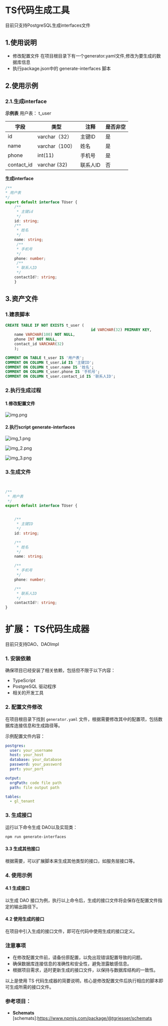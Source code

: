  # TS代码生成工具
 目前只支持PostgreSQL生成interfaces文件
 ## 1.使用说明  
 - 修改配置文件
    在项目根目录下有一个generator.yaml文件,修改为要生成的数据库信息
 - 执行package.json中的 generate-interfaces 脚本




## 2.使用示例
### 2.1.生成interface
**示例表** 用户表： t_user

| 字段       | 类型           | 注释     | 是否非空 |
| ---------- | -------------- | -------- | -------- |
| id         | varchar（32）  | 主键ID   | 是       |
| name       | varchar（100） | 姓名     | 是       |
| phone      | int(11)        | 手机号   | 是       |
| contact_id | varchar (32)   | 联系人ID | 否       |


**生成interface**

```ts
/**
* 用户表
*/
export default interface TUser {
    /**
     * 主键id
     */
    id: string;
    /**
     * 姓名
     */
    name: string;
     /**
     * 手机号
     */
    phone: number;
     /**
     * 联系人ID
     */
    contactId?: string;
    }
```
## 3.资产文件
### 1.建表脚本
```sql
CREATE TABLE IF NOT EXISTS t_user (
                                      id VARCHAR(32) PRIMARY KEY,
    name VARCHAR(100) NOT NULL,
    phone INT NOT NULL,
    contact_id VARCHAR(32)
    );

COMMENT ON TABLE t_user IS '用户表';
COMMENT ON COLUMN t_user.id IS '主键ID';
COMMENT ON COLUMN t_user.name IS '姓名';
COMMENT ON COLUMN t_user.phone IS '手机号';
COMMENT ON COLUMN t_user.contact_id IS '联系人ID';

```
### 2.执行生成过程
#### 1.修改配置文件
![img.png](img.png)
#### 2.执行script generate-interfaces
![img_1.png](img_1.png)

![img_2.png](img_2.png)

![img_3.png](img_3.png)




### 3.生成文件

```ts


/**
 * 用户表
 */
export default interface TUser {


    /**
     * 主键ID
     */
    id: string;

    /**
     * 姓名
     */
    name: string;

    /**
     * 手机号
     */
    phone: number;

    /**
     * 联系人ID
     */
    contactId?: string;
}


```
# 扩展： TS代码生成器
目前只支持DAO、DAOImpl
### 1. 安装依赖

确保项目已经安装了相关依赖，包括但不限于以下内容：
- TypeScript
- PostgreSQL 驱动程序
- 相关的开发工具

### 2. 配置文件修改

在项目根目录下找到 `generator.yaml` 文件，根据需要修改其中的配置项，包括数据库连接信息和生成路径等。

示例配置文件内容：

```yaml
postgres:
  user: your_username
  host: your_host
  database: your_database
  password: your_password
  port: your_port

output:
  orgPath: code file path
  path: file output path

tables:
  - gl_tenant 
```

### 3. 生成接口


运行以下命令生成 DAO以及实现类：

```bash
npm run generate-interfaces
```

#### 3.3 生成其他接口

根据需要，可以扩展脚本来生成其他类型的接口，如服务层接口等。

### 4. 使用示例

#### 4.1 生成接口

以生成 DAO 接口为例，执行以上命令后，生成的接口文件将会保存在配置文件指定的输出路径下。

#### 4.2 使用生成的接口

在项目中引入生成的接口文件，即可在代码中使用生成的接口定义。


### 注意事项

- 在修改配置文件前，请备份原配置，以免出现错误配置导致的问题。
- 确保数据库连接信息的准确性和安全性，避免泄露敏感信息。
- 根据项目需求，适时更新生成的接口文件，以保持与数据库结构的一致性。

以上是使用 TS 代码生成器的简要说明，核心是修改配置文件后执行相应的脚本即可生成所需的接口文件。


### 参考项目：
- **Schemats**
  [schemats]:https://www.npmjs.com/package/@tgriesser/schemats

